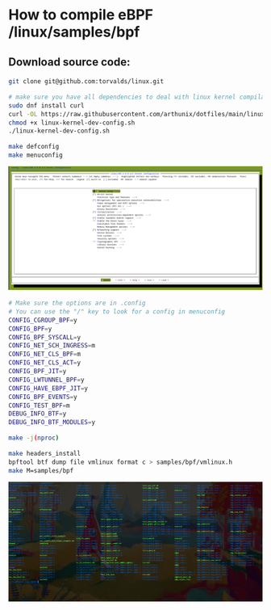 # How to compile eBPF /linux/samples/bpf

## Download source code:
```sh
git clone git@github.com:torvalds/linux.git
```
```sh
# make sure you have all dependencies to deal with linux kernel compilation and if not
sudo dnf install curl
curl -OL https://raw.githubusercontent.com/arthunix/dotfiles/main/linux-kernel-dev-config.sh
chmod +x linux-kernel-dev-config.sh
./linux-kernel-dev-config.sh
```
```sh
make defconfig
make menuconfig
```
<img src="menuconfig.png" alt="MarineGEO circle logo"/>

```sh
# Make sure the options are in .config
# You can use the "/" key to look for a config in menuconfig
CONFIG_CGROUP_BPF=y
CONFIG_BPF=y
CONFIG_BPF_SYSCALL=y
CONFIG_NET_SCH_INGRESS=m
CONFIG_NET_CLS_BPF=m
CONFIG_NET_CLS_ACT=y
CONFIG_BPF_JIT=y
CONFIG_LWTUNNEL_BPF=y
CONFIG_HAVE_EBPF_JIT=y
CONFIG_BPF_EVENTS=y
CONFIG_TEST_BPF=m
DEBUG_INFO_BTF=y
DEBUG_INFO_BTF_MODULES=y
```
```sh
make -j(nproc)
```
```sh
make headers_install
bpftool btf dump file vmlinux format c > samples/bpf/vmlinux.h
make M=samples/bpf
```
<img src="samples.png" alt="MarineGEO circle logo"/>